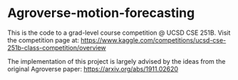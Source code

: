 # Agroverse-motion-forecasting
This is the code to a grad-level course competition @ UCSD CSE 251B. Visit the competition page at: https://www.kaggle.com/competitions/ucsd-cse-251b-class-competition/overview

The implementation of this project is largely advised by the ideas from the original Agroverse paper: https://arxiv.org/abs/1911.02620

